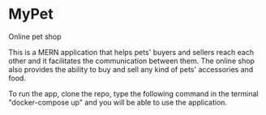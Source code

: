 # MyPet
Online pet shop 


This is a MERN application that helps pets' buyers and sellers reach each other and it facilitates the communication between them. The online shop also provides the ability to buy and sell any kind of pets' accessories and food.

To run the app, clone the repo, type the following command in the terminal "docker-compose up" and you will be able to use the application.
